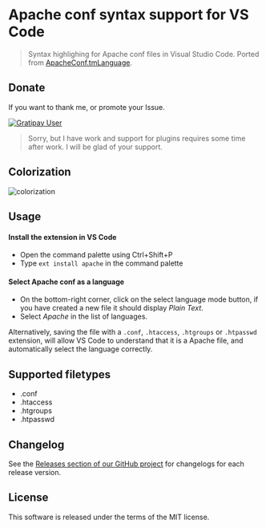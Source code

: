 # Apache conf syntax support for VS Code

> Syntax highlighing for Apache conf files in Visual Studio Code. Ported from [ApacheConf.tmLanguage](https://github.com/colinta/ApacheConf.tmLanguage).

## Donate

If you want to thank me, or promote your Issue.

[![Gratipay User](https://img.shields.io/gratipay/user/mrmlnc.svg?style=flat-square)](https://gratipay.com/~mrmlnc)

> Sorry, but I have work and support for plugins requires some time after work. I will be glad of your support.

## Colorization

![colorization](https://cloud.githubusercontent.com/assets/7034281/15320929/ea8feb28-1c3b-11e6-9c70-f3a5cb353c73.png)

## Usage

#### Install the extension in VS Code

  * Open the command palette using Ctrl+Shift+P
  * Type `ext install apache` in the command palette

#### Select Apache conf as a language

  * On the bottom-right corner, click on the select language mode button, if you have created a new file it should display *Plain Text*.
  * Select *Apache* in the list of languages.

Alternatively, saving the file with a `.conf`, `.htaccess`, `.htgroups` or `.htpasswd` extension, will allow VS Code to understand that it is a Apache file, and automatically select the language correctly.

## Supported filetypes

  * .conf
  * .htaccess
  * .htgroups
  * .htpasswd

## Changelog

See the [Releases section of our GitHub project](https://github.com/mrmlnc/vscode-apache/releases) for changelogs for each release version.

## License

This software is released under the terms of the MIT license.
